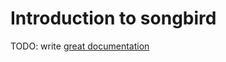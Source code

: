 # Introduction to songbird

TODO: write [great documentation](http://jacobian.org/writing/great-documentation/what-to-write/)
